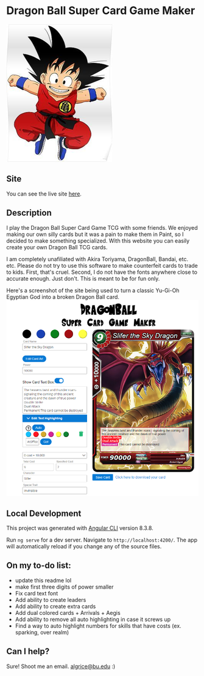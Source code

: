 # Dragon Ball Super Card Game Maker

![](./images/goku.jpg)

## Site

You can see the live site [here](http:shenwrong.com/).

## Description

I play the Dragon Ball Super Card Game TCG with some friends. We enjoyed making our own silly cards but it was a pain to make them in Paint, so I decided to make something specialized. With this website you can easily create your own Dragon Ball TCG cards.

I am completely unafiliated with Akira Toriyama, DragonBall, Bandai, etc. etc. Please do not try to use this software to make counterfeit cards to trade to kids. First, that's cruel. Second, I do not have the fonts anywhere close to accurate enough. Just don't. This is meant to be for fun only.  

Here's a screenshot of the site being used to turn a classic Yu-Gi-Oh Egyptian God into a broken Dragon Ball card. 
![](./images/screenshot.PNG)


## Local Development

This project was generated with [Angular CLI](https://github.com/angular/angular-cli) version 8.3.8.

Run `ng serve` for a dev server. 
Navigate to `http://localhost:4200/`. 
The app will automatically reload if you change any of the source files.

## On my to-do list:
- update this readme lol
- make first three digits of power smaller
- Fix card text font
- Add ability to create leaders
- Add ability to create extra cards
- Add dual colored cards + Arrivals + Aegis
- Add ability to remove all auto highlighting in case it screws up
- Find a way to auto highlight numbers for skills that have costs (ex. sparking, over realm)


## Can I help?

Sure! Shoot me an email. algrice@bu.edu :)
